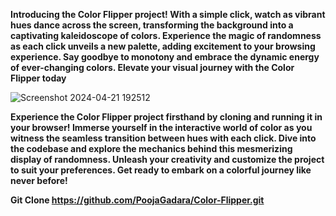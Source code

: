 **Introducing the Color Flipper project! With a simple click, watch as vibrant hues dance across the screen, transforming the background into a captivating kaleidoscope of colors. Experience the magic of randomness as each click unveils a new palette, adding excitement to your browsing experience. Say goodbye to monotony and embrace the dynamic energy of ever-changing colors. Elevate your visual journey with the Color Flipper today**


![Screenshot 2024-04-21 192512](https://github.com/PoojaGadara/Color-Flipper/assets/100752133/6321a0c2-cf9f-4d6b-b697-61995f9c65df)

**Experience the Color Flipper project firsthand by cloning and running it in your browser! Immerse yourself in the interactive world of color as you witness the seamless transition between hues with each click. Dive into the codebase and explore the mechanics behind this mesmerizing display of randomness. Unleash your creativity and customize the project to suit your preferences. Get ready to embark on a colorful journey like never before!**

**Git Clone https://github.com/PoojaGadara/Color-Flipper.git**
